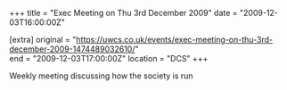 +++
title = "Exec Meeting on Thu 3rd December 2009"
date = "2009-12-03T16:00:00Z"

[extra]
original = "https://uwcs.co.uk/events/exec-meeting-on-thu-3rd-december-2009-1474489032610/"    
end = "2009-12-03T17:00:00Z"
location = "DCS"
+++

Weekly meeting discussing how the society is run

